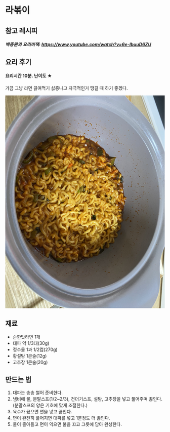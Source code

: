 라볶이
=============
참고 레시피
-------------
##### 백종원의 요리비책: https://www.youtube.com/watch?v=6e-IbuuD6ZU

요리 후기
----------
#### 요리시간 10분. 난이도 ★

가끔 그냥 라면 끓여먹기 싫증나고 자극적인거 땡길 때 하기 좋겠다.

![Alt text](./라볶이.jpeg)

재료
-------------

- 순한맛라면 1개
- 대파 약 1/3대(30g)
- 정수물 1과 1/2컵(270g)
- 황설탕 1큰술(12g)
- 고추장 1큰술(20g)


만드는 법
-------------
1. 대파는 송송 썰어 준비한다.
2. 냄비에 물, 분말스프(1/2~2/3), 건더기스프, 설탕, 고추장을 넣고 풀어주며 끓인다.
   (분말스프의 양은 기호에 맞게 조절한다.)
3. 육수가 끓으면 면을 넣고 끓인다.
4. 면이 완전히 풀어지면 대파를 넣고 1분정도 더 끓인다.
5. 물이 졸아들고 면이 익으면 불을 끄고 그릇에 담아 완성한다.
